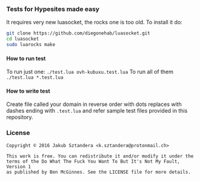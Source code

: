 ### Tests for Hypesites made easy

It requires very new luasocket, the rocks one is too old.
To install it do:
```bash
git clone https://github.com/diegonehab/luasocket.git
cd luasocket
sudo luarocks make
```
#### How to run test
To run just one: `./test.lua ovh-kubuxu.test.lua`
To run all of them `./test.lua *.test.lua`

#### How to write test

Create file called your domain in reverse order with dots replaces with dashes ending with `.test.lua` and refer sample test files provided in this repository.

### License
```
Copyright © 2016 Jakub Sztandera <k.sztandera@protonmail.ch>

This work is free. You can redistribute it and/or modify it under the
terms of the Do What The Fuck You Want To But It's Not My Fault, Version 1
as published by Ben McGinnes. See the LICENSE file for more details.
```

